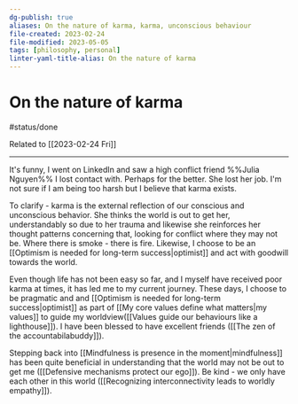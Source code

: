 ```yaml
---
dg-publish: true
aliases: On the nature of karma, karma, unconscious behaviour
file-created: 2023-02-24
file-modified: 2023-05-05
tags: [philosophy, personal]
linter-yaml-title-alias: On the nature of karma
---
```


# On the nature of karma

#status/done

Related to [[2023-02-24 Fri]]

---

It's funny, I went on LinkedIn and saw a high conflict friend %%Julia Nguyen%% I lost contact with. Perhaps for the better. She lost her job. I'm not sure if I am being too harsh but I believe that karma exists.

To clarify - karma is the external reflection of our conscious and unconscious behavior. She thinks the world is out to get her, understandably so due to her trauma and likewise she reinforces her thought patterns concerning that, looking for conflict where they may not be. Where there is smoke - there is fire. Likewise, I choose to be an [[Optimism is needed for long-term success|optimist]] and act with goodwill towards the world.

Even though life has not been easy so far, and I myself have received poor karma at times, it has led me to my current journey. These days, I choose to be pragmatic and and [[Optimism is needed for long-term success|optimist]] as part of [[My core values define what matters|my values]] to guide my worldview([[Values guide our behaviours like a lighthouse]]). I have been blessed to have excellent friends ([[The zen of the accountabilabuddy]]).

Stepping back into [[Mindfulness is presence in the moment|mindfulness]] has been quite beneficial in understanding that the world may not be out to get me ([[Defensive mechanisms protect our ego]]). Be kind - we only have each other in this world ([[Recognizing interconnectivity leads to worldly empathy]]).
